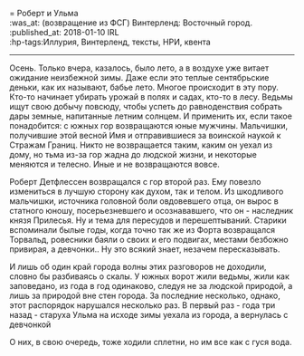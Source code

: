 = Роберт и Ульма  
:was_at: (возвращение из ФСГ) Винтерленд: Восточный город.
:published_at: 2018-01-10 IRL  
:hp-tags:Иллурия, Винтерленд, тексты, НРИ, квента

------------
Осень. Только вчера, казалось, было лето, а в воздухе уже витает ожидание неизбежной зимы. Даже если это теплые сентябрьские деньки, как их называют, бабье лето. Многое происходит в эту пору. Кто-то  начинает убирать урожай в полях и садах, кто-то в лесу. Ведьмы ищут свою добычу повсюду, чтобы успеть до равноденствия собрать дары земные, напитанные летним солнцем. И применить их, если такое понадобится: с южных гор возвращаются юные мужчины. Мальчишки, получившие этой весной Имя и отправившиеся за воинской наукой к Стражам Границ. Никто не возвращается таким, каким он уехал из дому, но тьма из-за гор жадна до людской жизни, и некоторые меняются и телесно. Иные и не возвращаются вовсе.

Роберт Детфлессен возвращался с гор второй раз. Ему повезло измениться в лучшую сторону как духом, так и телом. Из шкодливого мальчишки, источника головной боли овдовевшего отца, он вырос в статного юношу, посерьезневшего и осознававшего, что он - наследник князя Прилесья. Ну и тема для пересудов и перешептываний. Старики вспоминали былые годы, когда точно так же из Форта возвращался Торвальд, ровесники баяли о своих и его подвигах, местами безбожно привирая, а девчонки.. Ну это всякий знает, незачем пересказывать.

И лишь об один край города волны этих разговоров не доходили, словно бы разбиваясь о скалы. У южных ворот жили ведьмы, жили как заповедано, из года в год одинаково, следуя не за людской природой, а лишь за природой вне стен города.  За последние несколько, однако, этот распорядок нарушался несколько раз. В первый раз - года три назад - старуха Ульма на исходе зимы уехала из города, а вернулась с девчонкой

О них, в свою очередь, тоже ходили сплетни, но им все как с гуся вода.



<!--stackedit_data:
eyJoaXN0b3J5IjpbMTkyNDk4MzE1MV19
-->